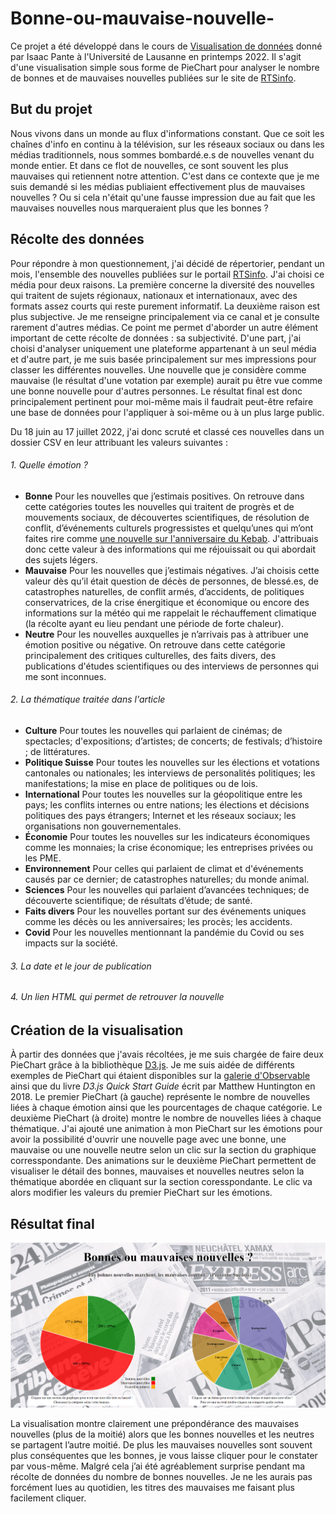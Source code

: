 # Bonne-ou-mauvaise-nouvelle-
Ce projet a été développé dans le cours de [Visualisation de données](https://applicationspub.unil.ch/interpub/noauth/php/Ud/ficheCours.php?v_enstyid=78116&v_ueid=174&v_etapeid1=29023&v_langue=fr&v_isinterne=1) donné par Isaac Pante à l'Université de Lausanne en printemps 2022.
Il s'agit d'une visualisation simple sous forme de PieChart pour analyser le nombre de bonnes et de mauvaises nouvelles publiées sur le site de [RTSinfo](https://www.rts.ch/info/).

## But du projet
Nous vivons dans un monde au flux d'informations constant. Que ce soit les chaînes d'info en continu à la télévision, sur les réseaux sociaux ou dans les médias traditionnels, nous sommes bombardé.e.s de nouvelles venant du monde entier. Et dans ce flot de nouvelles, ce sont souvent les plus mauvaises qui retiennent notre attention. C'est dans ce contexte que je me suis demandé si les médias publiaient effectivement plus de mauvaises nouvelles ? Ou si cela n'était qu'une fausse impression due au fait que les mauvaises nouvelles nous marqueraient plus que les bonnes ?

## Récolte des données
Pour répondre à mon questionnement, j'ai décidé de répertorier, pendant un mois, l'ensemble des nouvelles publiées sur le portail [RTSinfo](https://www.rts.ch/info/). J'ai choisi ce média pour deux raisons. La première concerne la diversité des nouvelles qui traitent de sujets régionaux, nationaux et internationaux, avec des formats assez courts qui reste purement informatif. La deuxième raison est plus subjective. Je me renseigne principalement via ce canal et je consulte rarement d'autres médias.
Ce point me permet d'aborder un autre élément important de cette récolte de données : sa subjectivité. D'une part, j'ai choisi d'analyser uniquement une plateforme appartenant à un seul média et d'autre part, je me suis basée principalement sur mes impressions pour classer les différentes nouvelles. Une nouvelle que je considère comme mauvaise (le résultat d'une votation par exemple) aurait pu être vue comme une bonne nouvelle pour d'autres personnes. Le résultat final est donc principalement pertinent pour moi-même mais il faudrait peut-être refaire une base de données pour l'appliquer à soi-même ou à un plus large public.

Du 18 juin au 17 juillet 2022, j'ai donc scruté et classé ces nouvelles dans un dossier CSV en leur attribuant les valeurs suivantes :
###### 1. Quelle émotion ? 
  - **Bonne** Pour les nouvelles que j’estimais positives. On retrouve dans cette catégories toutes les nouvelles qui traitent de progrès et de mouvements sociaux, de découvertes scientifiques, de résolution de conflit, d’événements culturels progressistes et quelqu’unes qui m’ont faites rire comme [une nouvelle sur l'anniversaire du Kebab](https://www.rts.ch/info/monde/13194806-le-kebab-veritable-icone-culturelle-en-allemagne-souffle-ses-50-bougies.html). J'attribuais donc cette valeur à des informations qui me réjouissait ou qui abordait des sujets légers.
  - **Mauvaise** Pour les nouvelles que j’estimais négatives. J’ai choisis cette valeur dès qu’il était question de décès de personnes, de blessé.es, de catastrophes naturelles, de conflit armés, d’accidents, de politiques conservatrices, de la crise énergitique et économique ou encore des informations sur la météo qui me rappelait le réchauffement climatique (la récolte ayant eu lieu pendant une période de forte chaleur).
  - **Neutre** Pour les nouvelles auxquelles je n’arrivais pas à attribuer une émotion positive ou négative. On retrouve dans cette catégorie principalement des critiques culturelles, des faits divers, des publications d'études scientifiques ou des interviews de personnes qui me sont inconnues. 
###### 2. La thématique traitée dans l'article
  - **Culture** Pour toutes les nouvelles qui parlaient de cinémas; de spectacles; d'expositions; d’artistes; de concerts; de festivals; d’histoire ; de littératures. 
  - **Politique Suisse** Pour toutes les nouvelles sur les élections et votations cantonales ou nationales; les interviews de personalités politiques; les manifestations; la mise en place de politiques ou de lois.
  - **International** Pour toutes les nouvelles sur la géopolitique entre les pays; les conflits internes ou entre nations; les élections et décisions politiques des pays étrangers; Internet et les réseaux sociaux; les organisations non gouvernementales.
  - **Économie** Pour toutes les nouvelles sur les indicateurs économiques comme les monnaies; la crise économique; les entreprises privées ou les PME.
  - **Environnement** Pour celles qui parlaient de climat et d'événements causés par ce dernier; de catastrophes naturelles; du monde animal.
  - **Sciences**  Pour les nouvelles qui parlaient d’avancées techniques; de découverte scientifique; de résultats d’étude; de santé.
  - **Faits divers** Pour les nouvelles portant sur des événements uniques comme les décès ou les anniversaires; les procès; les accidents.
  - **Covid** Pour les nouvelles mentionnant la pandémie du Covid ou ses impacts sur la société.
###### 3. La date et le jour de publication
###### 4. Un lien HTML qui permet de retrouver la nouvelle

## Création de la visualisation
À partir des données que j'avais récoltées, je me suis chargée de faire deux PieChart grâce à la bibliothèque [D3.js](https://d3js.org/). Je me suis aidée de différents exemples de PieChart qui étaient disponibles sur la [galerie d'Observable](https://observablehq.com/@d3/gallery) ainsi que du livre *D3.js Quick Start Guide* écrit par Matthew Huntington en 2018.
Le premier PieChart (à gauche) représente le nombre de nouvelles liées à chaque émotion ainsi que les pourcentages de chaque catégorie. Le deuxième PieChart (à droite) montre le nombre de nouvelles liées à chaque thématique.
J'ai ajouté une animation à mon PieChart sur les émotions pour avoir la possibilité d'ouvrir une nouvelle page avec une bonne, une mauvaise ou une nouvelle neutre selon un clic sur la section du graphique corresspondante. 
Des animations sur le deuxième PieChart permettent de visualiser le détail des bonnes, mauvaises et nouvelles neutres selon la thématique abordée en cliquant sur la section coresspondante. Le clic va alors modifier les valeurs du premier PieChart sur les émotions.

## Résultat final

![Résultat](Visualisation_finale.png)

La visualisation montre clairement une prépondérance des mauvaises nouvelles (plus de la moitié) alors que les bonnes nouvelles et les neutres se partagent l’autre moitié. De plus les mauvaises nouvelles sont souvent plus conséquentes que les bonnes, je vous laisse cliquer pour le constater par vous-même.
Malgré cela j’ai été agréablement surprise pendant ma récolte de données du nombre de bonnes nouvelles. Je ne les aurais pas forcément lues au quotidien, les titres des mauvaises me faisant plus facilement cliquer.

